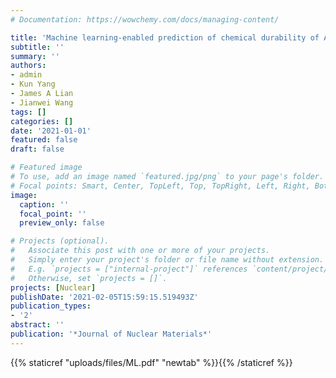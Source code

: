 ```yaml
---
# Documentation: https://wowchemy.com/docs/managing-content/

title: 'Machine learning-enabled prediction of chemical durability of A2B2O7 pyrochlore and fluorite'
subtitle: ''
summary: ''
authors:
- admin
- Kun Yang
- James A Lian
- Jianwei Wang
tags: []
categories: []
date: '2021-01-01'
featured: false
draft: false

# Featured image
# To use, add an image named `featured.jpg/png` to your page's folder.
# Focal points: Smart, Center, TopLeft, Top, TopRight, Left, Right, BottomLeft, Bottom, BottomRight.
image:
  caption: ''
  focal_point: ''
  preview_only: false

# Projects (optional).
#   Associate this post with one or more of your projects.
#   Simply enter your project's folder or file name without extension.
#   E.g. `projects = ["internal-project"]` references `content/project/deep-learning/index.md`.
#   Otherwise, set `projects = []`.
projects: [Nuclear]
publishDate: '2021-02-05T15:59:15.519493Z'
publication_types:
- '2'
abstract: ''
publication: '*Journal of Nuclear Materials*'
---
```

{{% staticref "uploads/files/ML.pdf" "newtab" %}}{{% /staticref %}}